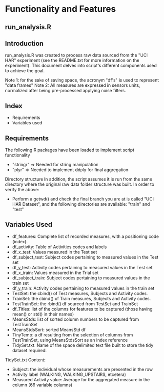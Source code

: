# Functionality and Features

## run_analysis.R 

## Introduction

run_analysis.R was created to process raw data sourced from the "UCI HAR" experiment (see the README.txt for more information on the experiment).
This document delves into script's different components used to achieve the goal.

Note 1: for the sake of saving space, the acronym "df's" is used to represent "data frames"
Note 2: All measures are expressed in sensors units, normalized after being pre-processed applying noise filters.

## Index
+ Requirements
+ Variables used


## Requirements
The following R packages have been loaded to implement script functionality
+ "stringr" => Needed for string manipulation
+ "plyr" => Needed to implement ddply for final aggregation

Directory structure
In addition, the script assumes it is run from the same directory where the original raw data folder structure was built.
In order to verify the above:
+ Perform a getwd() and check the final branch you are at is called "UCI HAR Dataset", and the following directories are available: "train" and "test"

## Variables Used

+ df_features: Complete list of recorded measures, with a positioning code (index).
+ df_activity: Table of Activities codes and labels   
+ df_x_test: Values measured in the Test set
+ df_subject_test: Subject codes pertaining to measured values in the Test set
+ df_y_test: Activity  codes pertaining to measured values in the Test set
+ df_x_train: Values measured in the Trial set
+ df_subject_train: Subject codes pertaining to measured values in the train set
+ df_y_train: Activity  codes pertaining to measured values in the train set
+ TestSet: the cbind() of Test measures, Subjects and Activity codes.
+ TrainSet: the cbind() of Train measures, Subjects and Activity codes.
+ TestTrainSet: the rbind() df sourced from TestSet and TrainSet
+ df_Titles: list of the columns for features to be captured (those having mean() or std() in their names)
+ MeansStds: list of sorted column numbers to be captured from TestTrainSet
+ MeansStdsSort: sorted MeansStd df
+ TinyTemp: a df resulting from the selection of columns from TestTrainSet, using MeansStdsSort as an index reference
+ TidySet.txt: Name of the space delimited text file built to store the tidy dataset required.

TidySet.txt Content:
+ Subject: the individual whose measurements are presented in the row
+ Activity label (WALKING, WALKING_UPSTAIRS, etcetera)
+ Measured Activity value: Average for the aggregated measure in the column (66 variable columns) 


